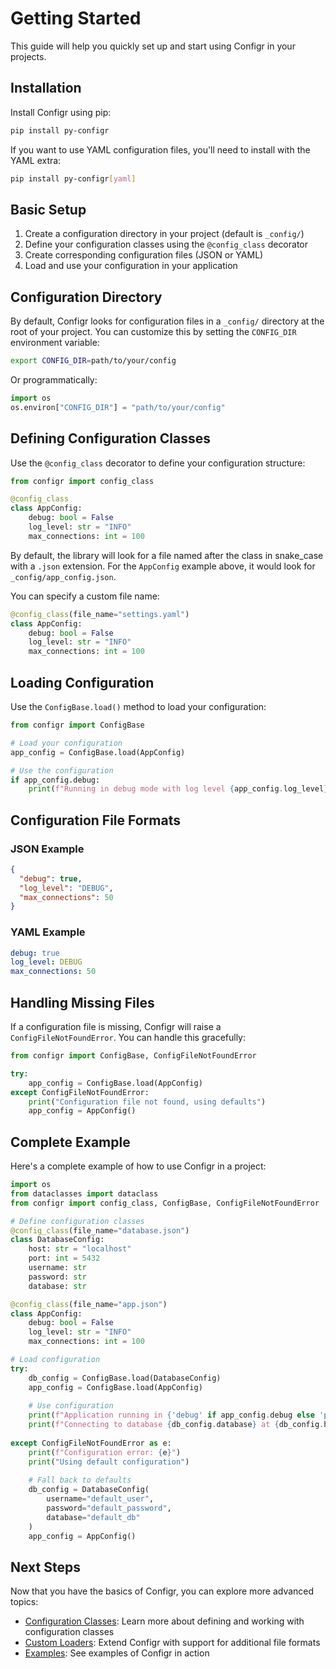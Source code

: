 # Getting Started

This guide will help you quickly set up and start using Configr in your projects.

## Installation

Install Configr using pip:

```bash
pip install py-configr
```

If you want to use YAML configuration files, you'll need to install with the YAML extra:

```bash
pip install py-configr[yaml]
```

## Basic Setup

1. Create a configuration directory in your project (default is `_config/`)
2. Define your configuration classes using the `@config_class` decorator
3. Create corresponding configuration files (JSON or YAML)
4. Load and use your configuration in your application

## Configuration Directory

By default, Configr looks for configuration files in a `_config/` directory at the root of your project. You can customize this by setting the `CONFIG_DIR` environment variable:

```bash
export CONFIG_DIR=path/to/your/config
```

Or programmatically:

```python
import os
os.environ["CONFIG_DIR"] = "path/to/your/config"
```

## Defining Configuration Classes

Use the `@config_class` decorator to define your configuration structure:

```python
from configr import config_class

@config_class
class AppConfig:
    debug: bool = False
    log_level: str = "INFO"
    max_connections: int = 100
```

By default, the library will look for a file named after the class in snake_case with a `.json` extension. For the `AppConfig` example above, it would look for `_config/app_config.json`.

You can specify a custom file name:

```python
@config_class(file_name="settings.yaml")
class AppConfig:
    debug: bool = False
    log_level: str = "INFO"
    max_connections: int = 100
```

## Loading Configuration

Use the `ConfigBase.load()` method to load your configuration:

```python
from configr import ConfigBase

# Load your configuration
app_config = ConfigBase.load(AppConfig)

# Use the configuration
if app_config.debug:
    print(f"Running in debug mode with log level {app_config.log_level}")
```

## Configuration File Formats

### JSON Example

```json
{
  "debug": true,
  "log_level": "DEBUG",
  "max_connections": 50
}
```

### YAML Example

```yaml
debug: true
log_level: DEBUG
max_connections: 50
```

## Handling Missing Files

If a configuration file is missing, Configr will raise a `ConfigFileNotFoundError`. You can handle this gracefully:

```python
from configr import ConfigBase, ConfigFileNotFoundError

try:
    app_config = ConfigBase.load(AppConfig)
except ConfigFileNotFoundError:
    print("Configuration file not found, using defaults")
    app_config = AppConfig()
```

## Complete Example

Here's a complete example of how to use Configr in a project:

```python
import os
from dataclasses import dataclass
from configr import config_class, ConfigBase, ConfigFileNotFoundError

# Define configuration classes
@config_class(file_name="database.json")
class DatabaseConfig:
    host: str = "localhost"
    port: int = 5432
    username: str
    password: str
    database: str

@config_class(file_name="app.json")
class AppConfig:
    debug: bool = False
    log_level: str = "INFO"
    max_connections: int = 100

# Load configuration
try:
    db_config = ConfigBase.load(DatabaseConfig)
    app_config = ConfigBase.load(AppConfig)
    
    # Use configuration
    print(f"Application running in {'debug' if app_config.debug else 'production'} mode")
    print(f"Connecting to database {db_config.database} at {db_config.host}:{db_config.port}")
    
except ConfigFileNotFoundError as e:
    print(f"Configuration error: {e}")
    print("Using default configuration")
    
    # Fall back to defaults
    db_config = DatabaseConfig(
        username="default_user",
        password="default_password",
        database="default_db"
    )
    app_config = AppConfig()
```

## Next Steps

Now that you have the basics of Configr, you can explore more advanced topics:

- [Configuration Classes](user-guide/config-classes.md): Learn more about defining and working with configuration classes
- [Custom Loaders](user-guide/custom-loaders.md): Extend Configr with support for additional file formats
- [Examples](examples.md): See examples of Configr in action